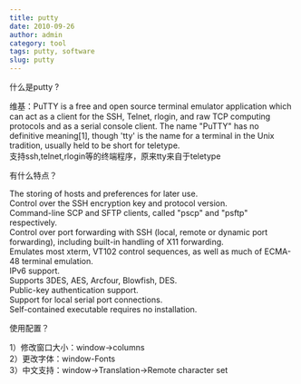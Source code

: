 ```yaml
---
title: putty
date: 2010-09-26
author: admin
category: tool
tags: putty, software
slug: putty
---
```


什么是putty ?

维基：PuTTY is a free and open source terminal emulator application
which can act as a client for the SSH, Telnet, rlogin, and raw TCP
computing protocols and as a serial console client. The name "PuTTY" has
no definitive meaning[1], though 'tty' is the name for a terminal in the
Unix tradition, usually held to be short for teletype.  
支持ssh,telnet,rlogin等的终端程序，原来tty来自于teletype

有什么特点？

The storing of hosts and preferences for later use.  
Control over the SSH encryption key and protocol version.  
Command-line SCP and SFTP clients, called "pscp" and "psftp"
respectively.  
Control over port forwarding with SSH (local, remote or dynamic port
forwarding), including built-in handling of X11 forwarding.  
Emulates most xterm, VT102 control sequences, as well as much of
ECMA-48 terminal emulation.  
IPv6 support.  
Supports 3DES, AES, Arcfour, Blowfish, DES.  
Public-key authentication support.  
Support for local serial port connections.  
Self-contained executable requires no installation.

使用配置？

1）修改窗口大小：window-\>columns  
2）更改字体：window-Fonts  
3）中文支持：window-\>Translation-\>Remote character set

